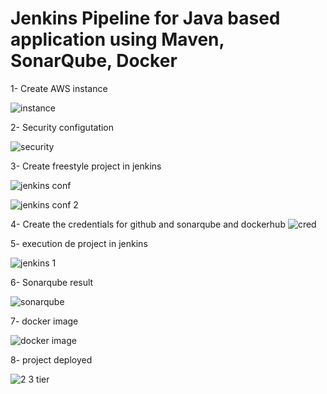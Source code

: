# Jenkins Pipeline for Java based application using Maven, SonarQube, Docker

1- Create AWS instance 

![instance](https://github.com/ahmed252023/demo-spring-boot/assets/131555266/792a7a56-1eb8-4f5b-b5c7-d11055fc7f62)

2- Security configutation

![security](https://github.com/ahmed252023/demo-spring-boot/assets/131555266/5e63897b-f3bf-4c56-8bb0-b4d207e9f6a8)



3- Create freestyle project in jenkins 

![jenkins conf](https://github.com/ahmed252023/demo-spring-boot/assets/131555266/6e867b0a-021c-4f77-8592-35a074232318)


![jenkins conf 2](https://github.com/ahmed252023/demo-spring-boot/assets/131555266/130d6399-a4af-468f-aedf-e5154fe39626)


4- Create the credentials for github and sonarqube and dockerhub
![cred](https://github.com/ahmed252023/demo-spring-boot/assets/131555266/e81f72e8-4d4b-4f14-8198-189331cc0a25)

5- execution de project in jenkins 

![jenkins 1](https://github.com/ahmed252023/demo-spring-boot/assets/131555266/1dfab7e2-1e81-4c27-b273-1b40cd4b256c)



6- Sonarqube result 

![sonarqube](https://github.com/ahmed252023/demo-spring-boot/assets/131555266/486056dc-fd4f-4ec6-9457-f0cb521679cc)



7- docker image 

![docker image](https://github.com/ahmed252023/demo-spring-boot/assets/131555266/8056e972-5b97-43f3-aa41-f2627eb34c30)



8- project deployed 

![2 3 tier](https://github.com/ahmed252023/demo-spring-boot/assets/131555266/9e8a7182-0487-4114-8033-ea17d7005981)


